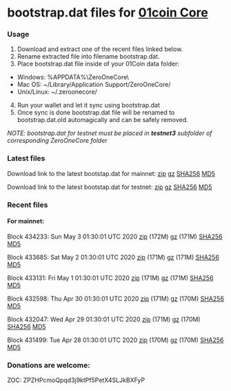 # bootstrap.dat files for [01coin Core](https://01coin.io)

### Usage

1. Download and extract one of the recent files linked below.
2. Rename extracted file into filename bootstrap.dat.
3. Place bootstrap.dat file inside of your 01Coin data folder:
 - Windows: %APPDATA%\ZeroOneCore\
 - Mac OS: ~/Library/Application Support/ZeroOneCore/
 - Unix/Linux: ~/.zeroonecore/
4. Run your wallet and let it sync using bootstrap.dat
5. Once sync is done bootstrap.dat file will be renamed to bootstrap.dat.old automagically and can be safely removed.

_NOTE: bootstrap.dat for testnet must be placed in **testnet3** subfolder of corresponding ZeroOneCore folder_

### Latest files
Download link to the latest bootstap.dat for mainnet: [zip](https://files.01coin.io/mainnet/bootstrap.dat.zip) [gz](https://files.01coin.io/mainnet/bootstrap.dat.tar.gz) [SHA256](https://files.01coin.io/mainnet/sha256.txt) [MD5](https://files.01coin.io/mainnet/md5.txt)

Download link to the latest bootstap.dat for testnet: [zip](https://files.01coin.io/testnet/bootstrap.dat.zip) [gz](https://files.01coin.io/testnet/bootstrap.dat.tar.gz) [SHA256](https://files.01coin.io/testnet/sha256.txt) [MD5](https://files.01coin.io/testnet/md5.txt)

### Recent files

#### For mainnet:

Block 434233: Sun May  3 01:30:01 UTC 2020 [zip](https://files.01coin.io/mainnet/2020-05-03/bootstrap.dat.zip) (172M) [gz](https://files.01coin.io/mainnet/2020-05-03/bootstrap.dat.tar.gz) (171M) [SHA256](https://files.01coin.io/mainnet/2020-05-03/sha256.txt) [MD5](https://files.01coin.io/mainnet/2020-05-03/md5.txt)

Block 433685: Sat May  2 01:30:01 UTC 2020 [zip](https://files.01coin.io/mainnet/2020-05-02/bootstrap.dat.zip) (171M) [gz](https://files.01coin.io/mainnet/2020-05-02/bootstrap.dat.tar.gz) (171M) [SHA256](https://files.01coin.io/mainnet/2020-05-02/sha256.txt) [MD5](https://files.01coin.io/mainnet/2020-05-02/md5.txt)

Block 433131: Fri May  1 01:30:01 UTC 2020 [zip](https://files.01coin.io/mainnet/2020-05-01/bootstrap.dat.zip) (171M) [gz](https://files.01coin.io/mainnet/2020-05-01/bootstrap.dat.tar.gz) (171M) [SHA256](https://files.01coin.io/mainnet/2020-05-01/sha256.txt) [MD5](https://files.01coin.io/mainnet/2020-05-01/md5.txt)

Block 432598: Thu Apr 30 01:30:01 UTC 2020 [zip](https://files.01coin.io/mainnet/2020-04-30/bootstrap.dat.zip) (171M) [gz](https://files.01coin.io/mainnet/2020-04-30/bootstrap.dat.tar.gz) (170M) [SHA256](https://files.01coin.io/mainnet/2020-04-30/sha256.txt) [MD5](https://files.01coin.io/mainnet/2020-04-30/md5.txt)

Block 432047: Wed Apr 29 01:30:01 UTC 2020 [zip](https://files.01coin.io/mainnet/2020-04-29/bootstrap.dat.zip) (171M) [gz](https://files.01coin.io/mainnet/2020-04-29/bootstrap.dat.tar.gz) (170M) [SHA256](https://files.01coin.io/mainnet/2020-04-29/sha256.txt) [MD5](https://files.01coin.io/mainnet/2020-04-29/md5.txt)

Block 431499: Tue Apr 28 01:30:01 UTC 2020 [zip](https://files.01coin.io/mainnet/2020-04-28/bootstrap.dat.zip) (170M) [gz](https://files.01coin.io/mainnet/2020-04-28/bootstrap.dat.tar.gz) (170M) [SHA256](https://files.01coin.io/mainnet/2020-04-28/sha256.txt) [MD5](https://files.01coin.io/mainnet/2020-04-28/md5.txt)


### Donations are welcome:

ZOC: ZPZHPcmoQpqd3j9ktPf5PetX4SLJkBXFyP
